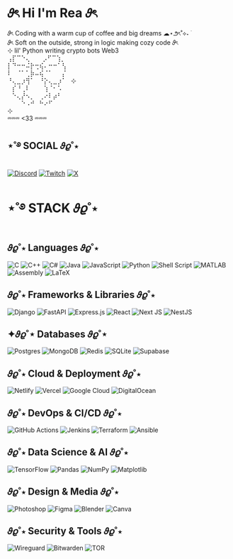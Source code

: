 # 𝜗ৎ Hi I'm Rea 𝜗ৎ <br/>
𝜗ৎ Coding with a warm cup of coffee and big dreams   ☁⋆౨ৎ˚⟡˖ ࣪ <br/>
𝜗ৎ Soft on the outside, strong in logic making cozy code  𝜗ৎ <br/>
⊹ lil' Python writing crypto bots Web3 <br/>
⢠⡏⠉⠑⢄⠀ ⠀  ⡠⠋⠉⢱⡀<br/>
⡇⠙⠒⠒⠬⡗⢒⢮⠄⠒⠒⠁⢣<br/>
⠇⠀⠈⠁⢁⡷⠤⢮⠈⠁⠀⠀⡌<br/>
⠘⢄⣀⡰⢻⠁⠀⠘⡕⢄⣀⡰⠁⠀⊹ <br/>
⠀⡎⠘⢀⠇⠀⠀⠀⢱⠈⠂⠡⠀<br/>
⠀⠑⢄⡜⠢⡀⠀⢀⠔⠇⡴⠃⠀<br/>
⠀⠀⠀⠑⠠⠚⠀⠓⠔⠋⠀⠀<br/>
⊹<br/>
⏔⏔⏔ <33 ⏔⏔⏔ 



## ⋆˚࿔ SOCIAL 𝜗𝜚˚⋆
[![Discord](https://img.shields.io/badge/Discord-%237289DA.svg?logo=discord&logoColor=white)](https://discord.gg/https://discord.gg/zGH4qyD4) [![Twitch](https://img.shields.io/badge/Twitch-%239146FF.svg?logo=Twitch&logoColor=white)](https://www.twitch.tv/reasaint) [![X](https://img.shields.io/badge/X-black.svg?logo=X&logoColor=white)](https://x.com/reasaintTTV) 


# ⋆˚࿔ STACK 𝜗𝜚˚⋆ <br/>

## 𝜗𝜚˚⋆ Languages 𝜗𝜚˚⋆
![C](https://img.shields.io/badge/c-%2300599C.svg?style=for-the-badge&logo=c&logoColor=white) 
![C++](https://img.shields.io/badge/c++-%2300599C.svg?style=for-the-badge&logo=c%2B%2B&logoColor=white) 
![C#](https://img.shields.io/badge/c%23-%23239120.svg?style=for-the-badge&logo=csharp&logoColor=white) 
![Java](https://img.shields.io/badge/java-%23ED8B00.svg?style=for-the-badge&logo=openjdk&logoColor=white) 
![JavaScript](https://img.shields.io/badge/javascript-%23323330.svg?style=for-the-badge&logo=javascript&logoColor=%23F7DF1E) 
![Python](https://img.shields.io/badge/python-3670A0?style=for-the-badge&logo=python&logoColor=ffdd54) 
![Shell Script](https://img.shields.io/badge/shell_script-%23121011.svg?style=for-the-badge&logo=gnu-bash&logoColor=white) 
![MATLAB](https://img.shields.io/badge/MATLAB-%23e16737.svg?style=for-the-badge&logo=mathworks&logoColor=white) 
![Assembly](https://img.shields.io/badge/assembly-000000.svg?style=for-the-badge&logoColor=white) 
![LaTeX](https://img.shields.io/badge/LaTeX-%23008080.svg?style=for-the-badge&logo=latex&logoColor=white)

## 𝜗𝜚˚⋆ Frameworks & Libraries 𝜗𝜚˚⋆
![Django](https://img.shields.io/badge/django-%23092E20.svg?style=for-the-badge&logo=django&logoColor=white) 
![FastAPI](https://img.shields.io/badge/FastAPI-005571?style=for-the-badge&logo=fastapi) 
![Express.js](https://img.shields.io/badge/express.js-%23404d59.svg?style=for-the-badge&logo=express&logoColor=%2361DAFB) 
![React](https://img.shields.io/badge/react-%2320232a.svg?style=for-the-badge&logo=react&logoColor=%2361DAFB) 
![Next JS](https://img.shields.io/badge/Next-black?style=for-the-badge&logo=next.js&logoColor=white) 
![NestJS](https://img.shields.io/badge/nestjs-%23E0234E.svg?style=for-the-badge&logo=nestjs&logoColor=white)


## ✦𝜗𝜚˚⋆ Databases 𝜗𝜚˚⋆
![Postgres](https://img.shields.io/badge/postgres-%23316192.svg?style=for-the-badge&logo=postgresql&logoColor=white) 
![MongoDB](https://img.shields.io/badge/MongoDB-%234ea94b.svg?style=for-the-badge&logo=mongodb&logoColor=white) 
![Redis](https://img.shields.io/badge/redis-%23DD0031.svg?style=for-the-badge&logo=redis&logoColor=white) 
![SQLite](https://img.shields.io/badge/sqlite-%2307405e.svg?style=for-the-badge&logo=sqlite&logoColor=white) 
![Supabase](https://img.shields.io/badge/Supabase-3ECF8E?style=for-the-badge&logo=supabase&logoColor=white)

## 𝜗𝜚˚⋆ Cloud & Deployment 𝜗𝜚˚⋆
![Netlify](https://img.shields.io/badge/netlify-%23000000.svg?style=for-the-badge&logo=netlify&logoColor=#00C7B7) 
![Vercel](https://img.shields.io/badge/vercel-%23000000.svg?style=for-the-badge&logo=vercel&logoColor=white) 
![Google Cloud](https://img.shields.io/badge/GoogleCloud-%234285F4.svg?style=for-the-badge&logo=google-cloud&logoColor=white) 
![DigitalOcean](https://img.shields.io/badge/DigitalOcean-%230167ff.svg?style=for-the-badge&logo=digitalOcean&logoColor=white)

## 𝜗𝜚˚⋆ DevOps & CI/CD 𝜗𝜚˚⋆
![GitHub Actions](https://img.shields.io/badge/github%20actions-%232671E5.svg?style=for-the-badge&logo=githubactions&logoColor=white) 
![Jenkins](https://img.shields.io/badge/jenkins-%232C5263.svg?style=for-the-badge&logo=jenkins&logoColor=white) 
![Terraform](https://img.shields.io/badge/terraform-%235835CC.svg?style=for-the-badge&logo=terraform&logoColor=white) 
![Ansible](https://img.shields.io/badge/ansible-%231A1918.svg?style=for-the-badge&logo=ansible&logoColor=white)

## 𝜗𝜚˚⋆ Data Science & AI 𝜗𝜚˚⋆
![TensorFlow](https://img.shields.io/badge/TensorFlow-%23FF6F00.svg?style=for-the-badge&logo=TensorFlow&logoColor=white) 
![Pandas](https://img.shields.io/badge/pandas-%23150458.svg?style=for-the-badge&logo=pandas&logoColor=white) 
![NumPy](https://img.shields.io/badge/numpy-%23013243.svg?style=for-the-badge&logo=numpy&logoColor=white) 
![Matplotlib](https://img.shields.io/badge/Matplotlib-%23ffffff.svg?style=for-the-badge&logo=Matplotlib&logoColor=black)

## 𝜗𝜚˚⋆ Design & Media 𝜗𝜚˚⋆
![Photoshop](https://img.shields.io/badge/adobe%20photoshop-%2331A8FF.svg?style=for-the-badge&logo=adobe%20photoshop&logoColor=white) 
![Figma](https://img.shields.io/badge/figma-%23F24E1E.svg?style=for-the-badge&logo=figma&logoColor=white) 
![Blender](https://img.shields.io/badge/blender-%23F5792A.svg?style=for-the-badge&logo=blender&logoColor=white) 
![Canva](https://img.shields.io/badge/Canva-%2300C4CC.svg?style=for-the-badge&logo=Canva&logoColor=white)

## 𝜗𝜚˚⋆ Security & Tools 𝜗𝜚˚⋆
![Wireguard](https://img.shields.io/badge/wireguard-%2388171A.svg?style=for-the-badge&logo=wireguard&logoColor=white) 
![Bitwarden](https://img.shields.io/badge/bitwarden-%23175DDC.svg?style=for-the-badge&logo=bitwarden&logoColor=white) 
![TOR](https://img.shields.io/badge/tor-%237E4798.svg?style=for-the-badge&logo=tor-project&logoColor=white)












<!-- Proudly created with GPRM ( https://gprm.itsvg.in ) -->
